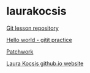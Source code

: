 # laurakocsis

[Git lesson repository](https://github.com/laurakocsis/git-lesson-repository)

[Hello world - gitit practice](https://github.com/laurakocsis/hello-world)

[Patchwork](https://github.com/laurakocsis/patchwork)

[Laura Kocsis github.io website](https://laurakocsis.github.io/)
